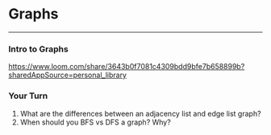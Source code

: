 # Graphs

---

### Intro to Graphs

https://www.loom.com/share/3643b0f7081c4309bdd9bfe7b658899b?sharedAppSource=personal_library

### Your Turn

1. What are the differences between an adjacency list and edge list graph?
2. When should you BFS vs DFS a graph? Why?
